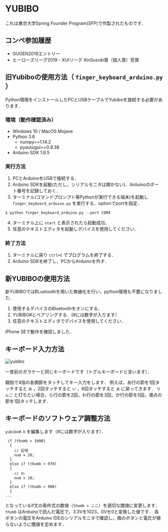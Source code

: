 # YUBIBO
これは東京大学Spring Founder Program(SFP)で作製されたものです．

## コンペ参加履歴
- GUGEN2019エントリー
- ヒーローズリーグ2019・XUIリーグ XinSuzuki賞（個人賞）受賞

## 旧Yubiboの使用方法（ `finger_keyboard_arduino.py` ）
Python環境をインストールしたPCとUSBケーブルでYubiboを接続する必要があります．

### 環境（動作確認済み）
- Windows 10 / MacOS Mojave
- Python 3.6
    - numpy==1.14.2
    - pyautogui==0.9.38
- Arduino SDK 1.8.5

### 実行方法
1. PCとArduinoをUSBで接続する．
2. Arduino SDKを起動(ただし，シリアルモニタは開かない)．Arduinoのポート番号を記録しておく．
3. ターミナル(コマンドプロンプト等Pythonが実行できる端末)を起動し ```finger_keyboard_arduino.py``` を実行する．optionでportを指定．
```
$ python finger_keyboard_arduino.py --port COM4
```
4. ターミナル上に ```start``` と表示されたら起動成功．
5. 任意のテキストエディタを起動しデバイスを使用してください．

### 終了方法
1. ターミナルに戻り `ctrl+C` でプログラムを終了する．
2. Arduino SDKを終了し，PCからArduinoを外す．


## 新YUBIBOの使用方法
新YUBIBOではBLuetoothを用いた無線化を行い，python環境も不要になりました．
1. 使用するデバイスのBluetoothをオンにする．
2. YUBIBO#とペアリングする．(#には数字が入ります）
3. 任意のテキストエディタでデバイスを使用してください．

iPhone SEで動作を確認しました．

## キーボード入力方法
<!--
<img width="319" alt="yubibo" src="https://user-images.githubusercontent.com/38414956/57672240-3e87e500-7652-11e9-86b9-0eb394ba1795.png">
-->
![yubibo](https://user-images.githubusercontent.com/38414956/75324438-4996c380-58ba-11ea-8334-7b61eb2d415a.png)

一昔前のガラケーと同じキーボードです（トグルキーボードと言います）．



親指で4指の各関節をタッチしてキー入力をします．
例えば，あ行の節を1回タッチすると `あ` ，2回タッチすると `い` ，6回タッチすると `あ` に戻ってきます．
`りんご` と打ちたい場合，ら行の節を2回，わ行の節を3回，か行の節を5回，濁点の節を1回タッチします．


## キーボードのソフトウェア調整方法
`yubibo#.h` を編集します（#には数字が入ります）．

```
 if (thumb > 1000)
  {
    // 記号
    num = 20;
  }
  else if (thumb > 970)
  {
    // わ
    num = 10;
  }
  else if (thumb > 900)
  {
...
```
となっているif文の条件式の数値（`thumb > ここ`）を適切な閾値に変更します．
`thumb` はArduinoで読んだ電圧で，3.3Vを1023，0Vを0と変換した値です．
各ボタンの電圧をArduino IDEのシリアルモニタで確認し，隣のボタンと電圧が被らないように閾値を定めます．
